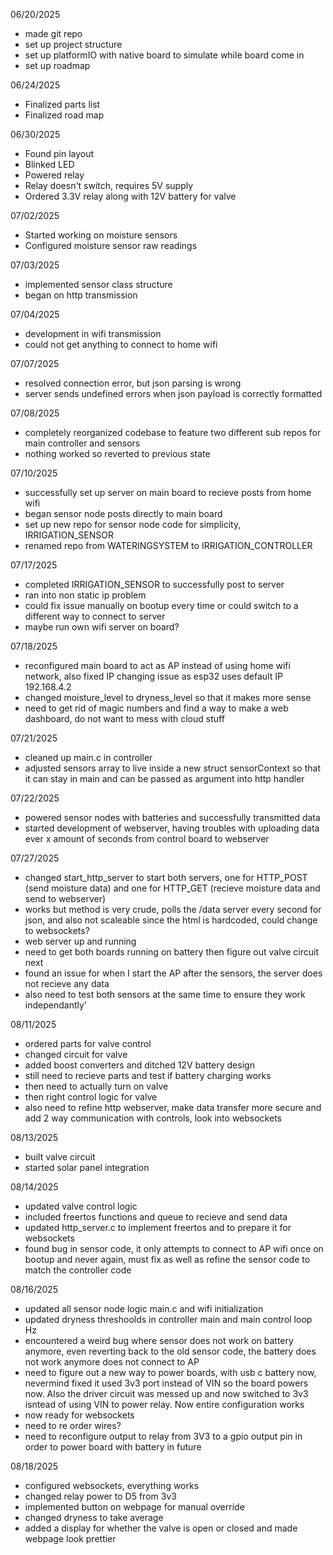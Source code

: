 06/20/2025
- made git repo
- set up project structure
- set up platformIO with native board to simulate while board come in
- set up roadmap

06/24/2025
- Finalized parts list
- Finalized road map

06/30/2025
- Found pin layout
- Blinked LED
- Powered relay
- Relay doesn't switch, requires 5V supply
- Ordered 3.3V relay along with 12V battery for valve

07/02/2025
- Started working on moisture sensors
- Configured moisture sensor raw readings

07/03/2025
- implemented sensor class structure
- began on http transmission

07/04/2025
- development in wifi transmission
- could not get anything to connect to home wifi

07/07/2025
- resolved connection error, but json parsing is wrong
- server sends undefined errors when json payload is correctly formatted

07/08/2025
- completely reorganized codebase to feature two different sub repos for main controller and sensors
- nothing worked so reverted to previous state

07/10/2025
- successfully set up server on main board to recieve posts from home wifi
- began sensor node posts directly to main board
- set up new repo for sensor node code for simplicity, IRRIGATION_SENSOR
- renamed repo from WATERINGSYSTEM to IRRIGATION_CONTROLLER 

07/17/2025
- completed IRRIGATION_SENSOR to successfully post to server
- ran into non static ip problem
- could fix issue manually on bootup every time or could switch to a different way to connect to server
- maybe run own wifi server on board?

07/18/2025
- reconfigured main board to act as AP instead of using home wifi network, also fixed IP changing issue as esp32 uses default IP 192.168.4.2
- changed moisture_level to dryness_level so that it makes more sense
- need to get rid of magic numbers and find a way to make a web dashboard, do not want to mess with cloud stuff

07/21/2025
- cleaned up main.c in controller
- adjusted sensors array to live inside a new struct sensorContext so that it can stay in main and can be passed as argument into http handler

07/22/2025
- powered sensor nodes with batteries and successfully transmitted data
- started development of webserver, having troubles with uploading data ever x amount of seconds from control board to webserver

07/27/2025
- changed start_http_server to start both servers, one for HTTP_POST (send moisture data) and one for HTTP_GET (recieve moisture data and send to webserver)
- works but method is very crude, polls the /data server every second for json, and also not scaleable since the html is hardcoded, could change to websockets?
- web server up and running
- need to get both boards running on battery then figure out valve circuit next
- found an issue for when I start the AP after the sensors, the server does not recieve any data
- also need to test both sensors at the same time to ensure they work independantly'

08/11/2025
- ordered parts for valve control
- changed circuit for valve
- added boost converters and ditched 12V battery design
- still need to recieve parts and test if battery charging works
- then need to actually turn on valve
- then right control logic for valve
- also need to refine http webserver, make data transfer more secure and add 2 way communication with controls, look into websockets

08/13/2025
- built valve circuit
- started solar panel integration

08/14/2025
- updated valve control logic
- included freertos functions and queue to recieve and send data
- updated http_server.c to implement freertos and to prepare it for websockets
- found bug in sensor code, it only attempts to connect to AP wifi once on bootup and never again, must fix as well as refine the sensor code to match the controller code

08/16/2025
- updated all sensor node logic main.c and wifi initialization
- updated dryness threshoolds in controller main and main control loop Hz
- encountered a weird bug where sensor does not work on battery anymore, even reverting back to the old sensor code, the battery does not work anymore does not connect to AP
- need to figure out a new way to power boards, with usb c battery now, nevermind fixed it used 3v3 port instead of VIN so the board powers now. Also the driver circuit was messed up and now switched to 3v3 isntead of using VIN to power relay. Now entire configuration works
- now ready for websockets
- need to re order wires?
- need to reconfigure output to relay from 3V3 to a gpio output pin in order to power board with battery in future

08/18/2025
- configured websockets, everything works
- changed relay power to D5 from 3v3
- implemented button on webpage for manual override
- changed dryness to take average
- added a display for whether the valve is open or closed and made webpage look prettier
